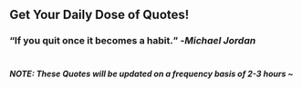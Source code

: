 ## Get Your Daily Dose of Quotes!
### <q>If you quit once it becomes a habit.</q> -<em>Michael Jordan</em> <br><br>
##### NOTE: These Quotes will be updated on a frequency basis of 2-3 hours ~
